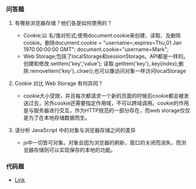 ### 问答题

1. 有哪些浏览器存储？他们各是如何使用的？
    * Cookie;以 名/值对形式;使用document.cookie来创建、读取、及删除cookie。删除document.cookie = "username=;expires=Thu,01 Jan 1970 00:00:00 GMT";
    document.cookie="username=Mark";
    * Web Storage;包括了localStorage和sessionStorage。API都是一样的。创建和修改.setItem('key','value');
读取.getItem('key'),.key(index);删除.removeItem('key'),.clrae();也可以像访问对象一样访问localStorage

1. Cookie 对比 Web Storage 有何异同？
    * cookie大小受限，并且每次都请求一个新的页面的时候后cookie都会被发送过去，另外cookie还需要指定作用域，不可以跨域调用。cookie的作用是与服务器进行交互，作为HTTP规范的一部分存在，而web storage仅仅是为了在本地存储数据而生。

1. 请分析 JavaScript 中的对象与浏览器存储之间的差异
    * js中一切皆可对象。对象会因为浏览器的刷新，窗口的关闭而消失，而浏览器存储则可以实现保存的本地的功能。

### 代码题
* [Link](https://github.com/a735315482/mfs-homework/blob/master/31-40/40%E8%B4%AD%E7%89%A9%E8%BD%A6.html)